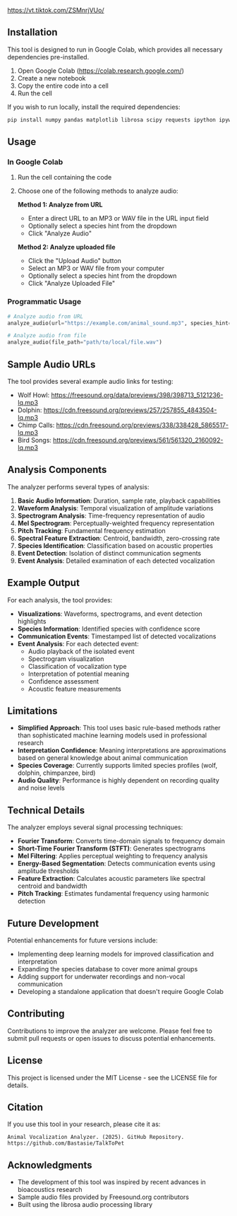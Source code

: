 
https://vt.tiktok.com/ZSMnrjVUo/
## Installation

This tool is designed to run in Google Colab, which provides all necessary dependencies pre-installed.

1. Open Google Colab (https://colab.research.google.com/)
2. Create a new notebook
3. Copy the entire code into a cell
4. Run the cell

If you wish to run locally, install the required dependencies:

```bash
pip install numpy pandas matplotlib librosa scipy requests ipython ipywidgets
```

## Usage

### In Google Colab

1. Run the cell containing the code
2. Choose one of the following methods to analyze audio:

   **Method 1: Analyze from URL**
   - Enter a direct URL to an MP3 or WAV file in the URL input field
   - Optionally select a species hint from the dropdown
   - Click "Analyze Audio"

   **Method 2: Analyze uploaded file**
   - Click the "Upload Audio" button
   - Select an MP3 or WAV file from your computer
   - Optionally select a species hint from the dropdown
   - Click "Analyze Uploaded File"

### Programmatic Usage

```python
# Analyze audio from URL
analyze_audio(url="https://example.com/animal_sound.mp3", species_hint="wolf")

# Analyze audio from file
analyze_audio(file_path="path/to/local/file.wav")
```

## Sample Audio URLs

The tool provides several example audio links for testing:

- Wolf Howl: https://freesound.org/data/previews/398/398713_5121236-lq.mp3
- Dolphin: https://cdn.freesound.org/previews/257/257855_4843504-lq.mp3
- Chimp Calls: https://cdn.freesound.org/previews/338/338428_5865517-lq.mp3
- Bird Songs: https://cdn.freesound.org/previews/561/561320_2160092-lq.mp3

## Analysis Components

The analyzer performs several types of analysis:

1. **Basic Audio Information**: Duration, sample rate, playback capabilities
2. **Waveform Analysis**: Temporal visualization of amplitude variations
3. **Spectrogram Analysis**: Time-frequency representation of audio
4. **Mel Spectrogram**: Perceptually-weighted frequency representation
5. **Pitch Tracking**: Fundamental frequency estimation
6. **Spectral Feature Extraction**: Centroid, bandwidth, zero-crossing rate
7. **Species Identification**: Classification based on acoustic properties
8. **Event Detection**: Isolation of distinct communication segments
9. **Event Analysis**: Detailed examination of each detected vocalization

## Example Output

For each analysis, the tool provides:

- **Visualizations**: Waveforms, spectrograms, and event detection highlights
- **Species Information**: Identified species with confidence score
- **Communication Events**: Timestamped list of detected vocalizations
- **Event Analysis**: For each detected event:
  - Audio playback of the isolated event
  - Spectrogram visualization
  - Classification of vocalization type
  - Interpretation of potential meaning
  - Confidence assessment
  - Acoustic feature measurements

## Limitations

- **Simplified Approach**: This tool uses basic rule-based methods rather than sophisticated machine learning models used in professional research
- **Interpretation Confidence**: Meaning interpretations are approximations based on general knowledge about animal communication
- **Species Coverage**: Currently supports limited species profiles (wolf, dolphin, chimpanzee, bird)
- **Audio Quality**: Performance is highly dependent on recording quality and noise levels

## Technical Details

The analyzer employs several signal processing techniques:

- **Fourier Transform**: Converts time-domain signals to frequency domain
- **Short-Time Fourier Transform (STFT)**: Generates spectrograms
- **Mel Filtering**: Applies perceptual weighting to frequency analysis
- **Energy-Based Segmentation**: Detects communication events using amplitude thresholds
- **Feature Extraction**: Calculates acoustic parameters like spectral centroid and bandwidth
- **Pitch Tracking**: Estimates fundamental frequency using harmonic detection

## Future Development

Potential enhancements for future versions include:

- Implementing deep learning models for improved classification and interpretation
- Expanding the species database to cover more animal groups
- Adding support for underwater recordings and non-vocal communication
- Developing a standalone application that doesn't require Google Colab

## Contributing

Contributions to improve the analyzer are welcome. Please feel free to submit pull requests or open issues to discuss potential enhancements.

## License

This project is licensed under the MIT License - see the LICENSE file for details.

## Citation

If you use this tool in your research, please cite it as:

```
Animal Vocalization Analyzer. (2025). GitHub Repository. 
https://github.com/Bastasie/TalkToPet 
```

## Acknowledgments

- The development of this tool was inspired by recent advances in bioacoustics research
- Sample audio files provided by Freesound.org contributors
- Built using the librosa audio processing library
